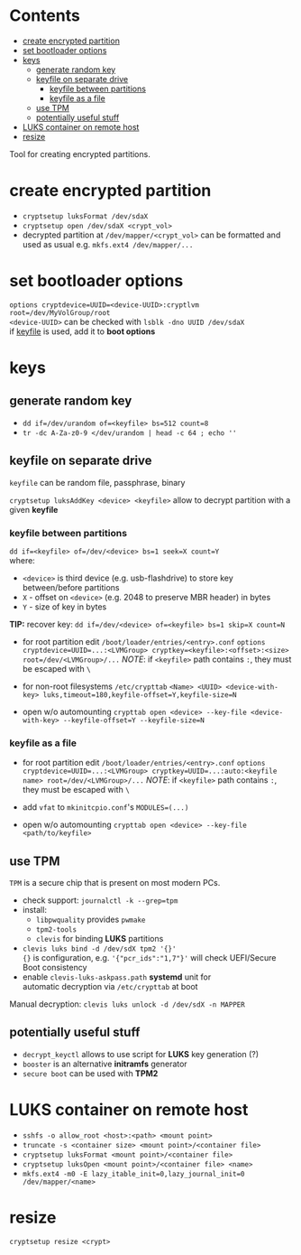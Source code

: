 # Contents

- [create encrypted partition](#create-encrypted-partition)
- [set bootloader options](#set-bootloader-options)
- [keys](#keys)
    - [generate random key](#generate-random-key)
    - [keyfile on separate drive](#keyfile-on-separate-drive)
        - [keyfile between partitions](#keyfile-between-partitions)
        - [keyfile as a file](#keyfile-as-a-file)
    - [use TPM](#use-tpm)
    - [potentially useful stuff](#potentially-useful-stuff)
- [LUKS container on remote host](#luks-container-on-remote-host)
- [resize](#resize)

Tool for creating encrypted partitions.  

# create encrypted partition
* `cryptsetup luksFormat /dev/sdaX`
* `cryptsetup open /dev/sdaX <crypt_vol>`
* decrypted partition at `/dev/mapper/<crypt_vol>` can be formatted and used as usual
  e.g. `mkfs.ext4 /dev/mapper/...`

# set bootloader options
   `options cryptdevice=UUID=<device-UUID>:cryptlvm root=/dev/MyVolGroup/root`  
       `<device-UUID>` can be checked with `lsblk -dno UUID /dev/sdaX`  
       if [keyfile](#keyfile-on-separate-drive) is used, add it to **boot options**
# keys
## generate random key
* `dd if=/dev/urandom of=<keyfile> bs=512 count=8`
* `tr -dc A-Za-z0-9 </dev/urandom | head -c 64 ; echo ''`

## keyfile on separate drive
`keyfile` can be random file, passphrase, binary

`cryptsetup luksAddKey <device> <keyfile>` allow to decrypt partition with a given **keyfile**

### keyfile between partitions
`dd if=<keyfile> of=/dev/<device> bs=1 seek=X count=Y`  
where:
- `<device>` is third device (e.g. usb-flashdrive) to store key between/before partitions
- `X` - offset on `<device>` (e.g. 2048 to preserve MBR header) in bytes
- `Y` - size of key in bytes

**TIP:** recover key:
  `dd if=/dev/<device> of=<keyfile> bs=1 skip=X count=N`

* for root partition edit `/boot/loader/entries/<entry>.conf`
    `options cryptdevice=UUID=...:<LVMGroup> cryptkey=<keyfile>:<offset>:<size> root=/dev/<LVMGroup>/...`
    *NOTE*: if `<keyfile>` path contains `:`, they must be escaped with `\`

* for non-root filesystems `/etc/crypttab`
  `<Name> <UUID> <device-with-key> luks,timeout=180,keyfile-offset=Y,keyfile-size=N`
    
* open w/o automounting
  `crypttab open <device> --key-file <device-with-key> --keyfile-offset=Y --keyfile-size=N`
    
### keyfile as a file
* for root partition edit `/boot/loader/entries/<entry>.conf`
  `options cryptdevice=UUID=...:<LVMGroup> cryptkey=UUID=...:auto:<keyfile name> root=/dev/<LVMGroup>/...`
        *NOTE*: if `<keyfile>` path contains `:`, they must be escaped with `\`
* add `vfat` to `mkinitcpio.conf`'s `MODULES=(...)`

* open w/o automounting
  `crypttab open <device> --key-file <path/to/keyfile>`

## use TPM
`TPM` is a secure chip that is present on most modern PCs.  
* check support: `journalctl -k --grep=tpm`
* install:
    * `libpwquality` provides `pwmake`
    * `tpm2-tools`
    * `clevis` for binding **LUKS** partitions
* `clevis luks bind -d /dev/sdX tpm2 '{}'`  
  `{}` is configuration, e.g. `'{"pcr_ids":"1,7"}'` will check UEFI/Secure Boot consistency
* enable `clevis-luks-askpass.path` **systemd** unit for  
  automatic decryption via `/etc/crypttab` at boot
  
Manual decryption: `clevis luks unlock -d /dev/sdX -n MAPPER`

## potentially useful stuff
* `decrypt_keyctl` allows to use script for **LUKS** key generation (?)
* `booster` is an alternative **initramfs** generator
* `secure boot` can be used with **TPM2**


# LUKS container on remote host
* `sshfs -o allow_root <host>:<path> <mount point>`
* `truncate -s <container size> <mount point>/<container file>`
* `cryptsetup luksFormat <mount point>/<container file>`
* `cryptsetup luksOpen <mount point>/<container file> <name>`
* `mkfs.ext4 -m0 -E lazy_itable_init=0,lazy_journal_init=0 /dev/mapper/<name>`


# resize
`cryptsetup resize <crypt>`
